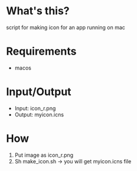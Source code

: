 # What's this?

 script for making icon for an app running on mac


# Requirements
 - macos

# Input/Output
 - Input: icon_r.png
 - Output: myicon.icns

# How
  1. Put image as icon_r.png
  2. Sh make_icon.sh
     -> you will get myicon.icns file 
